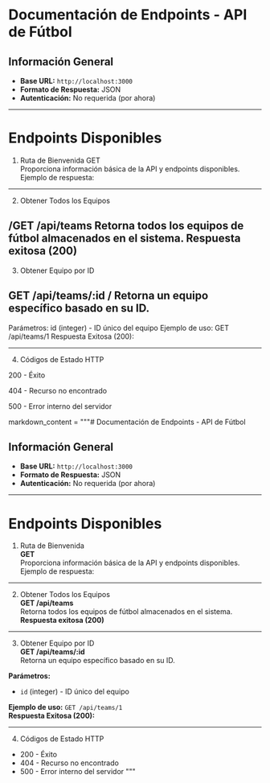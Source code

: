 # Documentación de Endpoints - API de Fútbol 

## Información General
- **Base URL:** `http://localhost:3000`
- **Formato de Respuesta:** JSON
- **Autenticación:** No requerida (por ahora)

---

# Endpoints Disponibles
 1. Ruta de Bienvenida
GET  
Proporciona información básica de la API y endpoints disponibles.
Ejemplo de respuesta:

---
2. Obtener Todos los Equipos
   
/GET /api/teams 
Retorna todos los equipos de fútbol almacenados en el sistema.
Respuesta exitosa (200)
---
3. Obtener Equipo por ID

GET /api/teams/:id /
Retorna un equipo específico basado en su ID.
---
Parámetros:
id (integer) - ID único del equipo
Ejemplo de uso: GET /api/teams/1
Respuesta Exitosa (200):

---
4. Códigos de Estado HTTP

200 - Éxito

404 - Recurso no encontrado

500 - Error interno del servidor



markdown_content = """# Documentación de Endpoints - API de Fútbol 

## Información General
- **Base URL:** `http://localhost:3000`
- **Formato de Respuesta:** JSON
- **Autenticación:** No requerida (por ahora)

---

# Endpoints Disponibles
1. Ruta de Bienvenida  
**GET**  
Proporciona información básica de la API y endpoints disponibles.  
Ejemplo de respuesta:

---

2. Obtener Todos los Equipos  
**GET /api/teams**  
Retorna todos los equipos de fútbol almacenados en el sistema.  
**Respuesta exitosa (200)**

---

3. Obtener Equipo por ID  
**GET /api/teams/:id**  
Retorna un equipo específico basado en su ID.  

**Parámetros:**  
- `id` (integer) - ID único del equipo  

**Ejemplo de uso:** `GET /api/teams/1`  
**Respuesta Exitosa (200):**

---

4. Códigos de Estado HTTP

- 200 - Éxito  
- 404 - Recurso no encontrado  
- 500 - Error interno del servidor
"""
